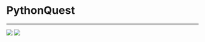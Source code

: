 # PythonQuest
---
![](https://sun9-43.userapi.com/c857320/v857320176/19026a/8smt7m0Hk-A.jpg)
![](https://sun9-2.userapi.com/c856036/v856036631/2319ea/7u1uaGEGyZg.jpg)
